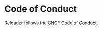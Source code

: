 # Code of Conduct

Reloader follows the [CNCF Code of Conduct](https://github.com/cncf/foundation/blob/main/code-of-conduct.md).
